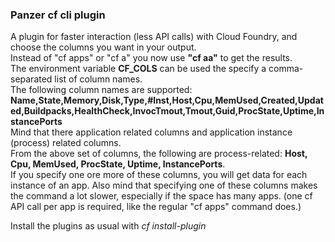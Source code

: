 ### Panzer cf cli plugin

A plugin for faster interaction (less API calls) with Cloud Foundry, and choose the columns you want in your output.  
Instead of "cf apps" or "cf a" you now use **"cf aa"** to get the results.  
The environment variable **CF_COLS** can be used the specify a comma-separated list of column names.  
The following column names are supported: **Name,State,Memory,Disk,Type,#Inst,Host,Cpu,MemUsed,Created,Updated,Buildpacks,HealthCheck,InvocTmout,Tmout,Guid,ProcState,Uptime,InstancePorts**   
Mind that there application related columns and application instance (process) related columns.  
From the above set of columns, the following are process-related: **Host, Cpu, MemUsed, ProcState, Uptime, InstancePorts**.  
If you specify one ore more of these columns, you will get data for each instance of an app. Also mind that specifying one of these columns makes the command a lot slower, especially if the space has many apps. (one cf API call per app is required, like the regular "cf apps" command does.)

Install the plugins as usual with _cf install-plugin <plugin binary>_
